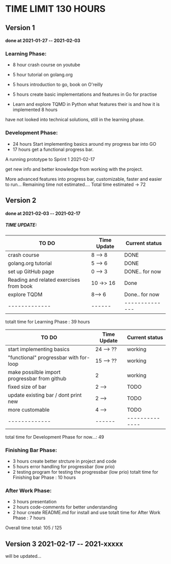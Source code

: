 # TIME LIMIT 130 HOURS

## Version 1 
#### done at 2021-01-27 -- 2021-02-03

### Learning Phase:
+ 8 hour crash course on youtube
+ 5 hour tutorial on golang.org
+ 5 hours introduction to go, book on O'reilly
+ 5 hours create basic implementations and features in Go for practise

+ Learn and explore TQMD in Python what features their is and how it is implemented 8 hours

have not looked into technical solutions, still in the learning phase.

### Development Phase:
+ 24 hours Start implementing basics around my progress bar into GO 
+ 17 hours get a functional progress bar. 

A running prototype to Sprint 1 2021-02-17

get new info and better knowledge from working with the project.

More advanced features into progress bar, customizable, faster 
and easier to run...
Remaining time not estimated....
Total time estimated -> 72

## Version 2
#### done at 2021-02-03 -- 2021-02-17
##### TIME UPDATE:
| TO DO | Time Update | Current status|
| ------ | ----------- | ----------- |
| crash course | 8 --> 8 | DONE |
| golang.org tutorial | 5 --> 6 | DONE |
| set up GitHub page | 0 --> 3 | DONE.. for now |
| Reading and related exercises from book | 10 ->> 16 | Done |
| explore TQDM | 8--> 6 | Done.. for now |
| -------------| ------ | -------------- |
 totalt time for Learning Phase : 39 hours

| TO DO | Time Update | Current status|
| ------ | ----------- | ----------- |
| start implementing basics | 24 --> ?? | working |
| "functional" progressbar with for-loop | 15 --> ?? | working |
| make possilble import progressbar from github | 2 | working|
| fixed size of bar | 2 --> | TODO |
| update existing bar / dont print new | 2 --> | TODO |
| more customable | 4 --> | TODO |
| -------------| ------ | -------------- |
total time for Development Phase for now...: 49

### Finishing Bar Phase:
+ 3 hours create better strcture in project and code
+ 5 hours error handling for progressbar (low prio)
+ 2 testing program for testing the progressbar (low prio)
totalt time for Finishing bar Phase : 10 hours
### After Work Phase:
+ 3 hours presentation 
+ 2 hours code-comments for better understanding
+ 2 hour create README.md for install and use
totalt time for After Work Phase : 7 hours

Overall time total: 105 / 125

## Version 3 2021-02-17 -- 2021-xxxxx
will be updated...



 





